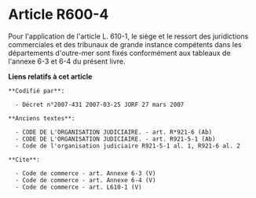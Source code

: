 # Article R600-4

Pour l'application de l'article L. 610-1, le siège et le ressort des juridictions commerciales et des tribunaux de grande
instance compétents dans les départements d'outre-mer sont fixés conformément aux tableaux de l'annexe 6-3 et 6-4 du présent
livre.

**Liens relatifs à cet article**

	**Codifié par**:

	  - Décret n°2007-431 2007-03-25 JORF 27 mars 2007

	**Anciens textes**:

	  - CODE DE L'ORGANISATION JUDICIAIRE. - art. R*921-6 (Ab)
	  - CODE DE L'ORGANISATION JUDICIAIRE. - art. R921-5-1 (Ab)
	  - Code de l'organisation judiciaire R921-5-1 al. 1, R921-6 al. 2

	**Cite**:

	  - Code de commerce - art. Annexe 6-3 (V)
	  - Code de commerce - art. Annexe 6-4 (V)
	  - Code de commerce - art. L610-1 (V)

